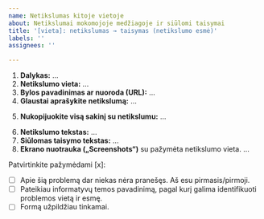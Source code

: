 ```yaml
---
name: Netikslumas kitoje vietoje
about: Netikslumai mokomojoje medžiagoje ir siūlomi taisymai
title: '[vieta]: netikslumas → taisymas (netikslumo esmė)'
labels: ''
assignees: ''

---
```



<!-- ------------------------------------------------------------------ -->
<!--                                                                    -->
<!--  Apie netikslumus TESTUOSE rašykite tiesiai dėstytojui per „Teams“ -->
<!--                                                                    -->
<!-- ------------------------------------------------------------------ -->



<!-- 
    Temos PAVADINIME apibūdinkite netikslumo esmę, kuri padėtų 
  KITIEMS SKAITYTOJAMS GREITAI SUSIORIENTUOTI, kad apie šį netikslumą jau pranešta:
  1. Parašykite, kur yra netikslumas: „[Video]“, jei video medžiagoje; „[YouTube]“, jei video aprašyme; „[Straipsnis]“, jei papildomai duoto straipsnio komentaruose; ...
  2. Apibūdinkite netikslumo esmę. Jei galima, tokiu formatu: netikslumas → taisymas;
  Pvz.:
  „[Straipsnis]: kopppiuteris → kompiuteris“
  „[YouTube]: praleistas žodis "tačiau"“


 Apačioje patvirtinkite pažymėdami [x], kad formą užpildėte tinkamai:
 Tarp [, x, ir ] tarpų neturi būti:
     GERAI:  [x]
     BLOGAI: [ x ], [ x], arba [x ]
 
 
 „GitHub“ svetainėje atsakymus rašykite „Write“, 
 o rezultatą (prieš siųsdami) peržiūrėkite „View“ kortelėje.
 

  Laukelyje „Dalykas“ įrašyti trumpąjį dalyko pavadinimą:
     - BS-2024, jei jūsų klausomas kursas yra „Biostatistika“;
     - R-2024,  jei jūsų klausomas kursas yra „Įvadas į duomenų analizę programa R (R-2024)“ 

 
Toliau užpildykite vietas, pažymėtas daugtaškiu.

-->
 
1. **Dalykas:** ... <!-- Įrašyti vieną: BS-2024 arba R-2024 -->
2. **Netikslumo vieta:** ...
3. **Bylos pavadinimas ar nuoroda (URL):** ...
4. **Glaustai aprašykite netikslumą:**  ...
<!-- 4: Loginė klaida, fakto klaida, skaičiavimo klaida, rašybos klaida, skyrybos klaida, nesuderinti linksniai ar pan.--> 
5. **Nukopijuokite visą sakinį su netikslumu:** ...
<!-- 5: NEREIKIA, jei yra kokybiška ekrano nuotrauka su pažymėta netikslumo vieta. -->
<!-- Naudojamas greitai paieškai dokumente -->
6. **Netikslumo tekstas:** ...
7. **Siūlomas taisymo tekstas:** ...
8. **Ekrano nuotrauka („Screenshots“)** su pažymėta netikslumo vieta.
... 
<!-- Galite įkelti/įklijuoti spausdami Ctrl+V -->


<!-- --------------------------------------- -->
Patvirtinkite pažymėdami [x]:

- [ ] Apie šią problemą dar niekas nėra pranešęs. Aš esu pirmasis/pirmoji.
- [ ] Pateikiau informatyvų temos pavadinimą, pagal kurį galima identifikuoti problemos vietą ir esmę.
- [ ] Formą užpildžiau tinkamai.
